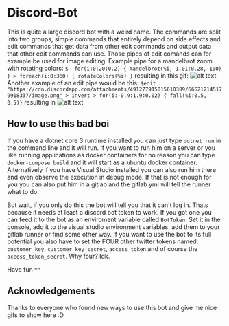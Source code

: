 # Discord-Bot

This is quite a large discord bot with a weird name. The commands are split into two groups, simple commands that entirely depend on side effects and edit commands that get data from other edit commands and output data that other edit commands can use. Those pipes of edit comands can for example be used for image editing.
Example pipe for a mandelbrot zoom with rotating colors: `$- for(i:0:20:0.2) { mandelbrot(%i, 1.01:0.28, 100) } > foreach(i:0:360) { rotateColors(%i) }` resulting in this gif:
![alt text](https://cdn.discordapp.com/attachments/630515207608729640/652122985108471828/-8586260583075901868.gif)
Another example of an edit pipe would be this: `$edit "https://cdn.discordapp.com/attachments/491277915015610389/666212145179918337/image.png" > invert > for(i:-0.9:1.9:0.02) { fall(%i:0.5, 0.5)}` resulting in ![alt text](https://cdn.discordapp.com/attachments/500759857205346304/749076750054719498/-8586029426713066715.gif)

## How to use this bad boi

If you have a dotnet core 3 runtime installed you can just type `dotnet run` in the command line and it will run. If you want to run him on a server or you like running applications as docker containers for no reason you can type `docker-compose build` and it will start as a ubuntu docker container. Alternatively if you have Visual Studio installed you can also run him there and even observe the execution in debug mode. If that is not enough for you you can also put him in a gitlab and the gitlab yml will tell the runner what to do.

But wait, if you only do this the bot will tell you that it can't log in. Thats because it needs at least a discord bot token to work. If you got one you can feed it to the bot as an enviroment variable called `BotToken`. Set it in the console, add it to the visual studio environment variables, add them to your gitlab runner or find some other way. If you want to use the bot to its full potential you also have to set the FOUR other twitter tokens named: `customer_key`, `customer_key_secret`, `access_token` and of course the `access_token_secret`. Why four? Idk.

Have fun ^^

## Acknowledgements

Thanks to everyone who found new ways to use this bot and give me nice gifs to show here :D
